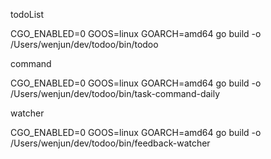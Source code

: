 todoList

CGO_ENABLED=0 GOOS=linux GOARCH=amd64 go build -o /Users/wenjun/dev/todoo/bin/todoo

command

CGO_ENABLED=0 GOOS=linux GOARCH=amd64 go build -o /Users/wenjun/dev/todoo/bin/task-command-daily

watcher

CGO_ENABLED=0 GOOS=linux GOARCH=amd64 go build -o /Users/wenjun/dev/todoo/bin/feedback-watcher